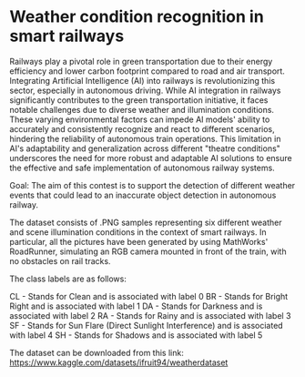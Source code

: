# Weather condition recognition in smart railways

Railways play a pivotal role in green transportation due to their energy efficiency and lower carbon footprint compared to road and air transport. Integrating Artificial Intelligence (AI) into railways is revolutionizing this sector, especially in autonomous driving. While AI integration in railways significantly contributes to the green transportation initiative, it faces notable challenges due to diverse weather and illumination conditions. These varying environmental factors can impede AI models' ability to accurately and consistently recognize and react to different scenarios, hindering the reliability of autonomous train operations. This limitation in AI's adaptability and generalization across different "theatre conditions" underscores the need for more robust and adaptable AI solutions to ensure the effective and safe implementation of autonomous railway systems.

Goal: The aim of this contest is to support the detection of different weather events that could lead to an inaccurate object detection in autonomous railway.

The dataset consists of .PNG samples representing six different weather and scene illumination conditions in the context of smart railways. In particular, all the pictures have been generated by using MathWorks' RoadRunner, simulating an RGB camera mounted in front of the train, with no obstacles on rail tracks.

The class labels are as follows:

CL - Stands for Clean and is associated with label 0
BR - Stands for Bright Right and is associated with label 1
DA - Stands for Darkness and is associated with label 2
RA - Stands for Rainy and is associated with label 3
SF - Stands for Sun Flare (Direct Sunlight Interference) and is associated with label 4
SH - Stands for Shadows and is associated with label 5

The dataset can be downloaded from this link: https://www.kaggle.com/datasets/ifruit94/weatherdataset

